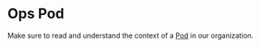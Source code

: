 # Ops Pod
Make sure to read and understand the context of a [Pod](../project-management/pods.md) in our organization.